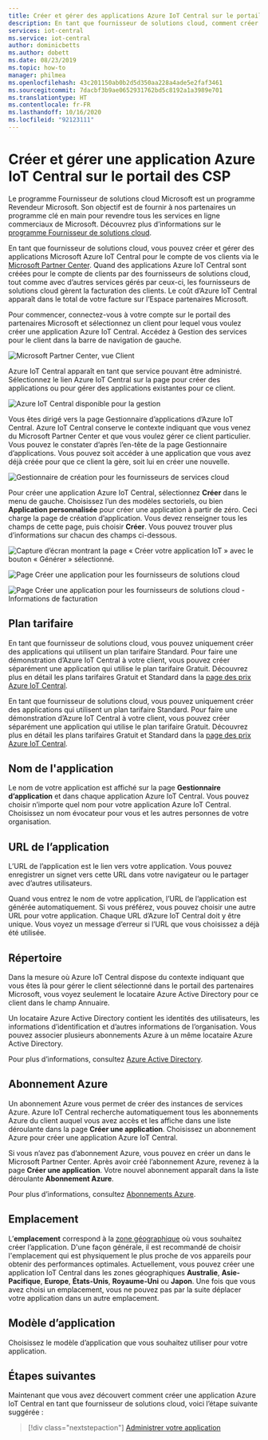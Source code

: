 ```yaml
---
title: Créer et gérer des applications Azure IoT Central sur le portail des CSP | Microsoft Docs
description: En tant que fournisseur de solutions cloud, comment créer une application Azure IoT Central pour le compte de votre client.
services: iot-central
ms.service: iot-central
author: dominicbetts
ms.author: dobett
ms.date: 08/23/2019
ms.topic: how-to
manager: philmea
ms.openlocfilehash: 43c201150ab0b2d5d350aa228a4ade5e2faf3461
ms.sourcegitcommit: 7dacbf3b9ae0652931762bd5c8192a1a3989e701
ms.translationtype: HT
ms.contentlocale: fr-FR
ms.lasthandoff: 10/16/2020
ms.locfileid: "92123111"
---
```

# <a name="create-and-manage-an-azure-iot-central-application-from-the-csp-portal"></a>Créer et gérer une application Azure IoT Central sur le portail des CSP

Le programme Fournisseur de solutions cloud Microsoft est un programme Revendeur Microsoft. Son objectif est de fournir à nos partenaires un programme clé en main pour revendre tous les services en ligne commerciaux de Microsoft. Découvrez plus d’informations sur le [programme Fournisseur de solutions cloud](https://partner.microsoft.com/cloud-solution-provider).

En tant que fournisseur de solutions cloud, vous pouvez créer et gérer des applications Microsoft Azure IoT Central pour le compte de vos clients via le [Microsoft Partner Center](https://partnercenter.microsoft.com/partner/home). Quand des applications Azure IoT Central sont créées pour le compte de clients par des fournisseurs de solutions cloud, tout comme avec d’autres services gérés par ceux-ci, les fournisseurs de solutions cloud gèrent la facturation des clients. Le coût d’Azure IoT Central apparaît dans le total de votre facture sur l’Espace partenaires Microsoft.

Pour commencer, connectez-vous à votre compte sur le portail des partenaires Microsoft et sélectionnez un client pour lequel vous voulez créer une application Azure IoT Central. Accédez à Gestion des services pour le client dans la barre de navigation de gauche.

![Microsoft Partner Center, vue Client](media/howto-create-and-manage-applications-csp/image1.png)

Azure IoT Central apparaît en tant que service pouvant être administré. Sélectionnez le lien Azure IoT Central sur la page pour créer des applications ou pour gérer des applications existantes pour ce client.

![Azure IoT Central disponible pour la gestion](media/howto-create-and-manage-applications-csp/image2.png)

Vous êtes dirigé vers la page Gestionnaire d’applications d’Azure IoT Central. Azure IoT Central conserve le contexte indiquant que vous venez du Microsoft Partner Center et que vous voulez gérer ce client particulier. Vous pouvez le constater d’après l’en-tête de la page Gestionnaire d’applications. Vous pouvez soit accéder à une application que vous avez déjà créée pour que ce client la gère, soit lui en créer une nouvelle.

![Gestionnaire de création pour les fournisseurs de services cloud](media/howto-create-and-manage-applications-csp/image3.png)

Pour créer une application Azure IoT Central, sélectionnez **Créer** dans le menu de gauche. Choisissez l’un des modèles sectoriels, ou bien **Application personnalisée** pour créer une application à partir de zéro. Ceci charge la page de création d’application. Vous devez renseigner tous les champs de cette page, puis choisir **Créer**. Vous pouvez trouver plus d’informations sur chacun des champs ci-dessous.

![Capture d’écran montrant la page « Créer votre application IoT » avec le bouton « Générer » sélectionné.](media/howto-create-and-manage-applications-csp/image4.png)

![Page Créer une application pour les fournisseurs de solutions cloud](media/howto-create-and-manage-applications-csp/image4-1.png)

![Page Créer une application pour les fournisseurs de solutions cloud - Informations de facturation](media/howto-create-and-manage-applications-csp/image4-2.png)

## <a name="pricing-plan"></a>Plan tarifaire

En tant que fournisseur de solutions cloud, vous pouvez uniquement créer des applications qui utilisent un plan tarifaire Standard. Pour faire une démonstration d’Azure IoT Central à votre client, vous pouvez créer séparément une application qui utilise le plan tarifaire Gratuit. Découvrez plus en détail les plans tarifaires Gratuit et Standard dans la [page des prix Azure IoT Central](https://azure.microsoft.com/pricing/details/iot-central/).

En tant que fournisseur de solutions cloud, vous pouvez uniquement créer des applications qui utilisent un plan tarifaire Standard. Pour faire une démonstration d’Azure IoT Central à votre client, vous pouvez créer séparément une application qui utilise le plan tarifaire Gratuit. Découvrez plus en détail les plans tarifaires Gratuit et Standard dans la [page des prix Azure IoT Central](https://azure.microsoft.com/pricing/details/iot-central/).

## <a name="application-name"></a>Nom de l'application

Le nom de votre application est affiché sur la page **Gestionnaire d’application** et dans chaque application Azure IoT Central. Vous pouvez choisir n’importe quel nom pour votre application Azure IoT Central. Choisissez un nom évocateur pour vous et les autres personnes de votre organisation.

## <a name="application-url"></a>URL de l’application

L’URL de l’application est le lien vers votre application. Vous pouvez enregistrer un signet vers cette URL dans votre navigateur ou le partager avec d’autres utilisateurs.

Quand vous entrez le nom de votre application, l’URL de l’application est générée automatiquement. Si vous préférez, vous pouvez choisir une autre URL pour votre application. Chaque URL d’Azure IoT Central doit y être unique. Vous voyez un message d’erreur si l’URL que vous choisissez a déjà été utilisée.

## <a name="directory"></a>Répertoire

Dans la mesure où Azure IoT Central dispose du contexte indiquant que vous êtes là pour gérer le client sélectionné dans le portail des partenaires Microsoft, vous voyez seulement le locataire Azure Active Directory pour ce client dans le champ Annuaire. 

Un locataire Azure Active Directory contient les identités des utilisateurs, les informations d’identification et d’autres informations de l’organisation. Vous pouvez associer plusieurs abonnements Azure à un même locataire Azure Active Directory.

Pour plus d’informations, consultez [Azure Active Directory](../../active-directory/index.yml).

## <a name="azure-subscription"></a>Abonnement Azure

Un abonnement Azure vous permet de créer des instances de services Azure. Azure IoT Central recherche automatiquement tous les abonnements Azure du client auquel vous avez accès et les affiche dans une liste déroulante dans la page **Créer une application**. Choisissez un abonnement Azure pour créer une application Azure IoT Central.

Si vous n’avez pas d’abonnement Azure, vous pouvez en créer un dans le Microsoft Partner Center. Après avoir créé l’abonnement Azure, revenez à la page **Créer une application**. Votre nouvel abonnement apparaît dans la liste déroulante **Abonnement Azure**.

Pour plus d’informations, consultez [Abonnements Azure](../../guides/developer/azure-developer-guide.md#understanding-accounts-subscriptions-and-billing).

## <a name="location"></a>Emplacement

L’**emplacement** correspond à la [zone géographique](https://azure.microsoft.com/global-infrastructure/geographies/) où vous souhaitez créer l’application. D'une façon générale, il est recommandé de choisir l'emplacement qui est physiquement le plus proche de vos appareils pour obtenir des performances optimales. Actuellement, vous pouvez créer une application IoT Central dans les zones géographiques **Australie**, **Asie-Pacifique**, **Europe**, **États-Unis**, **Royaume-Uni** ou **Japon**. Une fois que vous avez choisi un emplacement, vous ne pouvez pas par la suite déplacer votre application dans un autre emplacement.

## <a name="application-template"></a>Modèle d’application

Choisissez le modèle d’application que vous souhaitez utiliser pour votre application.

## <a name="next-steps"></a>Étapes suivantes

Maintenant que vous avez découvert comment créer une application Azure IoT Central en tant que fournisseur de solutions cloud, voici l’étape suivante suggérée :

> [!div class="nextstepaction"]
> [Administrer votre application](howto-administer.md)